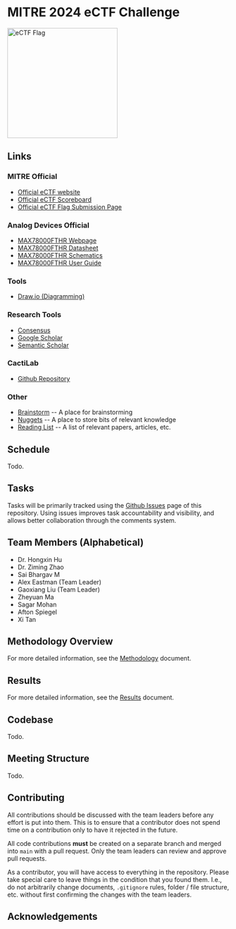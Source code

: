 # MITRE 2024 eCTF Challenge
<img src="https://ectfmitre.gitlab.io/ectf-website/_static/ectf_logo_eng_purple.png" alt="eCTF Flag" width="250"/>

## Links
### MITRE Official
* [Official eCTF website](https://ectfmitre.gitlab.io/ectf-website/index.html)
* [Official eCTF Scoreboard](https://scoreboard.mitrecyberacademy.org/)
* [Official eCTF Flag Submission Page](https://scoreboard.mitrecyberacademy.org/game)

### Analog Devices Official
* [MAX78000FTHR Webpage](https://www.analog.com/en/design-center/evaluation-hardware-and-software/evaluation-boards-kits/max78000fthr.html#eb-overview)
* [MAX78000FTHR Datasheet](https://www.analog.com/media/en/technical-documentation/data-sheets/MAX78000FTHR.pdf)
* [MAX78000FTHR Schematics](https://www.analog.com/media/en/technical-documentation/eval-board-schematic/max78000-fthr-schematic.pdf)
* [MAX78000FTHR User Guide](https://www.analog.com/media/en/technical-documentation/user-guides/max78000-user-guide.pdf)

### Tools
* [Draw.io (Diagramming)](https://drawio.com)

### Research Tools
* [Consensus](https://consensus.app)
* [Google Scholar](https://scholar.google.com)
* [Semantic Scholar](https://www.semanticscholar.org/)

### CactiLab
* [Github Repository](https://github.com/cactilab/2024-ectf-ub-cacti-design)

### Other
* [Brainstorm](brainstorm.md) -- A place for brainstorming
* [Nuggets](nuggets.md) -- A place to store bits of relevant knowledge
* [Reading List](reading_list.md) -- A list of relevant papers, articles, etc.


## Schedule
Todo.


## Tasks
Tasks will be primarily tracked using the [Github Issues](https://github.com/CactiLab/2024-ectf-ub-cacti-design/issues) page of this
repository. Using issues improves task accountability and visibility, and
allows better collaboration through the comments system.


## Team Members (Alphabetical)
* Dr. Hongxin Hu
* Dr. Ziming Zhao
* Sai Bhargav M
* Alex Eastman (Team Leader)
* Gaoxiang Liu (Team Leader)
* Zheyuan Ma
* Sagar Mohan
* Afton Spiegel
* Xi Tan


## Methodology Overview
For more detailed information, see the [Methodology](methodology.md) document.


## Results
For more detailed information, see the [Results](results.md) document.


## Codebase
Todo.

## Meeting Structure
Todo.


## Contributing
All contributions should be discussed with the team leaders before any effort
is put into them. This is to ensure that a contributor does not spend time on
a contribution only to have it rejected in the future.

All code contributions **must** be created on a separate branch and merged into
`main` with a pull request. Only the team leaders can review and approve pull
requests.

As a contributor, you will have access to everything in the repository. Please
take special care to leave things in the condition that you found them. I.e.,
do not arbitrarily change documents, `.gitignore` rules, folder / file structure,
etc. without first confirming the changes with the team leaders.

## Acknowledgements
